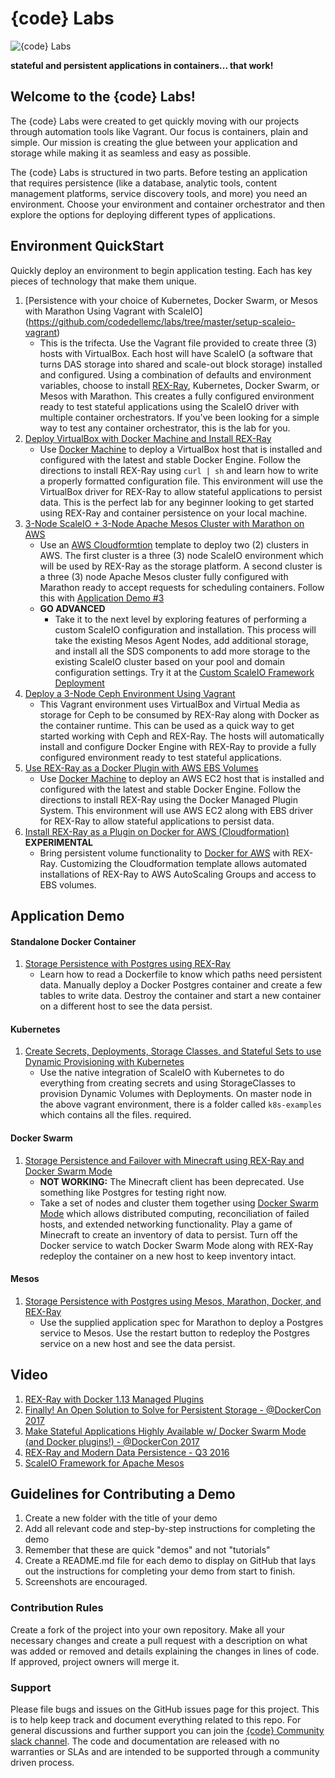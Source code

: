 # {code} Labs

![{code} Labs](labs_header.jpg "{code} Labs")

**stateful and persistent applications in containers... that work!**

## Welcome to the {code} Labs! 

The {code} Labs were created to get quickly moving with our projects through
automation tools like Vagrant. Our focus is containers, plain and simple. Our
mission is creating the glue between your application and storage while making
it as seamless and easy as possible.

The {code} Labs is structured in two parts. Before testing an application
that requires persistence (like a database, analytic tools, content management
platforms, service discovery tools, and more) you need an environment. Choose
your environment and container orchestrator and then explore the options for
deploying different types of applications.

## Environment QuickStart

Quickly deploy an environment to begin application testing. Each 
has key pieces of technology that make them unique.

1. [Persistence with your choice of Kubernetes, Docker Swarm, or Mesos with
Marathon Using Vagrant with ScaleIO]
(https://github.com/codedellemc/labs/tree/master/setup-scaleio-vagrant)
    - This is the trifecta. Use the Vagrant file provided to create
    three (3) hosts with VirtualBox. Each host will have ScaleIO (a software that
    turns DAS storage into shared and scale-out block storage) installed and
    configured. Using a combination of defaults and environment variables,
    choose to install [REX-Ray](https://rexray.thecodeteam.com/), Kubernetes,
    Docker Swarm, or Mesos with Marathon. This creates a fully configured
    environment ready to test stateful applications using the ScaleIO driver
    with multiple container orchestrators. If you've been looking for a simple
    way to test any container orchestrator, this is the lab for you.
2. [Deploy VirtualBox with Docker Machine and Install REX-Ray](https://github.com/codedellemc/labs/tree/master/setup-virtualbox-dockermachine)
    - Use [Docker Machine](https://github.com/docker/machine) to deploy a VirtualBox host that is installed and
    configured with the latest and stable Docker Engine. Follow the directions
    to install REX-Ray using `curl | sh` and learn how to write a properly
    formatted configuration file. This environment will use the VirtualBox
    driver for REX-Ray to allow stateful applications to persist data. This is
    the perfect lab for any beginner looking to get started using REX-Ray and
    container persistence on your local machine.
3. [3-Node ScaleIO + 3-Node Apache Mesos Cluster with Marathon on AWS](http://scaleio-framework.readthedocs.io/en/latest/user-guide/demo/)
    - Use an [AWS Cloudformtion](https://aws.amazon.com/cloudformation/)
    template to deploy two (2) clusters in AWS. The first cluster is a three (3)
    node ScaleIO environment which will be used by REX-Ray as the storage
    platform. A second cluster is a three (3) node Apache Mesos cluster fully
    configured with Marathon ready to accept requests for scheduling containers.
    Follow this with [Application Demo #3](https://github.com/codedellemc/labs/tree/master/demo-persistence-with-postgres-marathon-docker)
    - **GO ADVANCED**
        + Take it to the next level by exploring features of performing a custom
        ScaleIO configuration and installation. This process will take the
        existing Mesos Agent Nodes, add additional storage, and install all
        the SDS components to add more storage to the existing ScaleIO cluster
        based on your pool and domain configuration settings. Try it at the 
        [Custom ScaleIO Framework Deployment](https://github.com/codedellemc/labs/tree/master/setup-scaleio-aws-custom)
4. [Deploy a 3-Node Ceph Environment Using Vagrant](https://github.com/codedellemc/vagrant/tree/master/ceph)
    - This Vagrant environment uses VirtualBox and Virtual Media as storage for
    Ceph to be consumed by REX-Ray along with Docker as the container runtime. This can be used as a quick way to get started working with Ceph and
    REX-Ray. The hosts will automatically install and configure Docker Engine
    with REX-Ray to provide a fully configured environment ready to test
    stateful applications.
5. [Use REX-Ray as a Docker Plugin with AWS EBS Volumes](https://github.com/codedellemc/labs/tree/master/setup-awsec2-docker-plugin)
    - Use [Docker Machine](https://github.com/docker/machine) to deploy an AWS
    EC2 host that is installed and configured with the latest and stable Docker
    Engine. Follow the directions to install REX-Ray using the Docker Managed
    Plugin System. This environment will use AWS EC2 along with EBS driver for
    REX-Ray to allow stateful applications to persist data.
6. [Install REX-Ray as a Plugin on Docker for AWS (Cloudformation)](https://github.com/codedellemc/labs/tree/master/setup-dockerforaws)
**EXPERIMENTAL** 
    - Bring persistent volume functionality to [Docker for AWS](https://docs.docker.com/docker-for-aws/) with REX-Ray. Customizing the Cloudformation template allows automated installations of REX-Ray to AWS AutoScaling Groups and access to EBS volumes.

## Application Demo

#### Standalone Docker Container

1. [Storage Persistence with Postgres using REX-Ray](https://github.com/codedellemc/labs/tree/master/demo-persistence-with-postgres-docker)
    - Learn how to read a Dockerfile to know which paths need persistent data.
    Manually deploy a Docker Postgres container and create a few tables to write
    data. Destroy the container and start a new container on a different host to
    see the data persist.

#### Kubernetes

1. [Create Secrets, Deployments, Storage Classes, and Stateful Sets to use
Dynamic Provisioning with Kubernetes](https://github.com/codedellemc/vagrant/tree/master/scaleio#kubernetes)
    - Use the native integration of ScaleIO with Kubernetes to do everything
    from creating secrets and using StorageClasses to provision Dynamic
    Volumes with Deployments. On master node in the above vagrant environment,
    there is a folder called `k8s-examples` which contains all the files.
    required.

#### Docker Swarm

1. [Storage Persistence and Failover with Minecraft using REX-Ray and Docker
Swarm Mode](https://github.com/codedellemc/labs/tree/master/demo-persistence-with-minecraft-docker)
    - **NOT WORKING:** The Minecraft client has been deprecated. Use something
    like Postgres for testing right now. 
    - Take a set of nodes and cluster them together using [Docker Swarm Mode](https://docs.docker.com/engine/swarm/)
    which allows distributed computing, reconciliation of failed hosts, and
    extended networking functionality. Play a game of Minecraft to create an
    inventory of data to persist. Turn off the Docker service to watch Docker
    Swarm Mode along with REX-Ray redeploy the container on a new host to keep
    inventory intact.

#### Mesos

1. [Storage Persistence with Postgres using Mesos, Marathon, Docker, and
REX-Ray](https://github.com/codedellemc/labs/tree/master/demo-persistence-with-postgres-marathon-docker)
    - Use the supplied application spec for Marathon to deploy a Postgres
    service to Mesos. Use the restart button to redeploy the Postgres service on
    a new host and see the data persist.

## Video

1. [REX-Ray with Docker 1.13 Managed Plugins](https://www.youtube.com/watch?v=Vwtyer-oiq8&index=13&list=PLbssOJyyvHuWiBQAg9EFWH570timj2fxt)
2. [Finally! An Open Solution to Solve for Persistent Storage - @DockerCon
2017](https://www.youtube.com/watch?v=AXWfdu9f8sU&index=1&list=PLbssOJyyvHuWiBQAg9EFWH570timj2fxt)
3. [Make Stateful Applications Highly Available w/ Docker Swarm Mode (and Docker
plugins!) - @DockerCon 2017](https://www.youtube.com/watch?v=U8Dsi5V-XG0&index=3&list=PLbssOJyyvHuWiBQAg9EFWH570timj2fxt&t)
4. [REX-Ray and Modern Data Persistence - Q3 2016](https://www.youtube.com/watch?v=EnMsUKSsK0s&list=PLbssOJyyvHuWiBQAg9EFWH570timj2fxt&index=2)
5. [ScaleIO Framework for Apache Mesos](https://www.youtube.com/watch?v=tt6qhEkeVOQ&index=16&list=PLbssOJyyvHuWiBQAg9EFWH570timj2fxt&)

## Guidelines for Contributing a Demo

1. Create a new folder with the title of your demo
2. Add all relevant code and step-by-step instructions for completing the demo
3. Remember that these are quick "demos" and not "tutorials"
4. Create a README.md file for each demo to display on GitHub that lays out the instructions for completing your demo from start to finish.
5. Screenshots are encouraged. 

### Contribution Rules

Create a fork of the project into your own repository. Make all your necessary changes and create a pull request with a description on what was added or removed and details explaining the changes in lines of code. If approved, project owners will merge it.


### Support

Please file bugs and issues on the GitHub issues page for this project. This is to help keep track and document everything related to this repo. For general discussions and further support you can join the [{code} Community slack channel](http://community.thecodeteam.com/). The code and documentation are released with no warranties or SLAs and are intended to be supported through a community driven process.